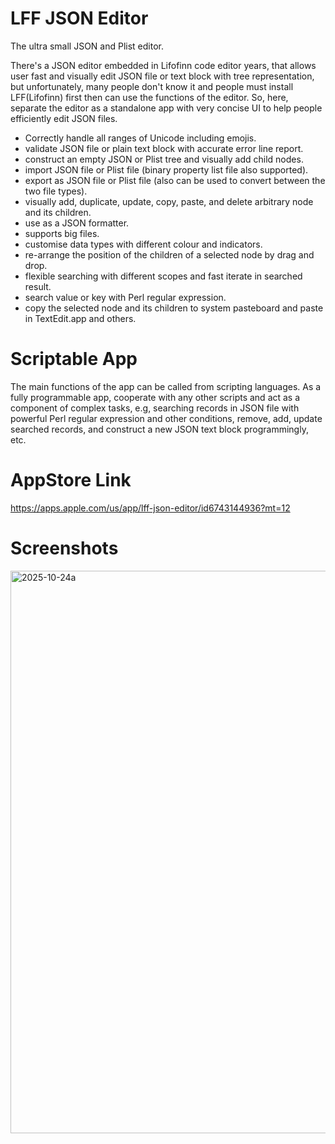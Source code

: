# LFF JSON Editor

The ultra small JSON and Plist editor.


There's a JSON editor embedded in Lifofinn code editor years, that allows user fast and visually edit JSON file or text block with tree representation, but unfortunately, many people don't know it and people must install LFF(Lifofinn) first then can use the functions of the editor. So, here, separate the editor as a standalone app with very concise UI to help people efficiently edit JSON files.

* Correctly handle all ranges of Unicode including emojis.
* validate JSON file or plain text block with accurate error line report.
* construct an empty JSON or Plist tree and visually add child nodes.
* import JSON file or Plist file (binary property list file also supported).
* export as JSON file or Plist file (also can be used to convert between the two file types).
* visually add, duplicate, update, copy, paste, and delete arbitrary node and its children.
* use as a JSON formatter.
* supports big files.
* customise data types with different colour and indicators.
* re-arrange the position of the children of a selected node by drag and drop.
* flexible searching with different scopes and fast iterate in searched result.
* search value or key with Perl regular expression.
* copy the selected node and its children to system pasteboard and paste in TextEdit.app and others.


Scriptable App
===============
The main functions of the app can be called from scripting languages. As a fully programmable app, cooperate with any other scripts and act as a component of complex tasks, e.g, searching records in JSON file with powerful Perl regular expression and other conditions, remove, add, update searched records, and construct a new JSON text block programmingly, etc.


AppStore Link
===============
https://apps.apple.com/us/app/lff-json-editor/id6743144936?mt=12


Screenshots
===============

<img width="1440" height="900" alt="2025-10-24a" src="https://github.com/user-attachments/assets/8f79d203-daf8-4795-ad87-4540bef39224" />


